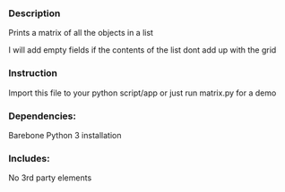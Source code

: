 <h3>Description</h3>
<p>Prints a matrix of all the objects in a list</p>
<p>I will add empty fields if the contents of the list dont add up with the grid</p>

<h3>Instruction</h3>
<p>Import this file to your python script/app or just run matrix.py for a demo</p>

<h3>Dependencies:</h3>
<p>Barebone Python 3 installation</p>

<h3>Includes:</h3>
<p>No 3rd party elements</p>
